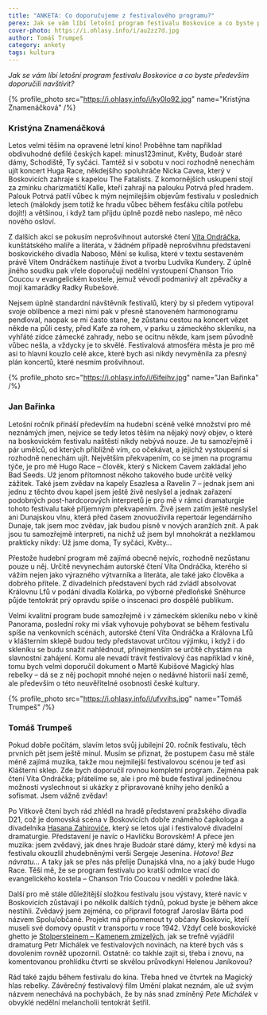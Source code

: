 ```yaml
---
title: "ANKETA: Co doporučujeme z festivalového programu?"
perex: Jak se vám líbí letošní program festivalu Boskovice a co byste především doporučili navštívit? Odpovídají Kristýna Znamenáčková, Jan Bařinka a Tomáš Trumpeš
cover-photo: https://i.ohlasy.info/i/au2zz7d.jpg
author: Tomáš Trumpeš
category: ankety
tags: kultura
---
```


*Jak se vám líbí letošní program festivalu Boskovice a co byste především doporučili navštívit?*

{% profile_photo src="https://i.ohlasy.info/i/ky0lo92.jpg" name="Kristýna Znamenáčková" /%}

### Kristýna Znamenáčková

Letos velmi těším na opravené letní kino! Proběhne tam například obdivuhodné defilé českých kapel: minus123minut, Květy, Budoár staré dámy, Schodiště, Ty syčáci. Tamtéž si v sobotu v noci rozhodně nenechám ujít koncert Huga Race, někdejšího spoluhráče Nicka Cavea, který v Boskovicích zahraje s kapelou The Fatalists. Z komornějších uskupení stojí za zmínku charizmatičtí Kalle, kteří zahrají na palouku Potrvá před hradem. Palouk Potrvá patří vůbec k mým nejmilejším objevům festivalu v posledních letech (málokdy jsem totiž ke hradu vůbec během fesťáku cítila potřebu dojít!) a většinou, i když tam přijdu úplně pozdě nebo naslepo, mě něco nového osloví.

Z dalších akcí se pokusím neprošvihnout autorské čtení [Víta Ondráčka](http://www.ohlasy.info/clanky/2017/06/ondracek-podplamenice.html), kunštátského malíře a literáta, v žádném případě neprošvihnu představení boskovického divadla Naboso, Mění se kulisa, které v textu sestaveném právě Vítem Ondráčkem nastiňuje život a tvorbu Ludvíka Kundery. Z úplně jiného soudku pak vřele doporučuji nedělní vystoupení Chanson Trio Coucou v evangelickém kostele, jemuž vévodí podmanivý alt zpěvačky a mojí kamarádky Radky Rubešové. 

Nejsem úplně standardní návštěvník festivalů, který by si předem vytipoval svoje oblíbence a mezi nimi pak v přesně stanoveném harmonogramu pendloval, naopak se mi často stane, že zůstanu cestou na koncert vězet někde na půli cesty, před Kafe za rohem, v parku u zámeckého skleníku, na vyhřáté zídce zámecké zahrady, nebo se ocitnu někde, kam jsem původně vůbec nešla, a vždycky je to skvělé. Festivalová atmosféra města je pro mě asi to hlavní kouzlo celé akce, které bych asi nikdy nevyměnila za přesný plán koncertů, které nesmím prošvihnout.
 
 {% profile_photo src="https://i.ohlasy.info/i/6ifeihv.jpg" name="Jan Bařinka" /%}
 
### Jan Bařinka

Letošní ročník přináší především na hudební scéně velké množství pro mě neznámých jmen, nejvíce se tedy letos těším na nějaký nový objev, o které na boskovickém festivalu naštěstí nikdy nebývá nouze. Je tu samozřejmě i pár umělců, od kterých přibližně vím, co očekávat, a jejichž vystoupení si rozhodně nenechám ujít. Největším překvapením, co se jmen na programu týče, je pro mě Hugo Race – člověk, který s Nickem Cavem zakládal jeho Bad Seeds. Už jenom přítomnost někoho takového bude určitě velký zážitek. Také jsem zvědav na kapely Esazlesa a Ravelin 7 – jednak jsem ani jednu z těchto dvou kapel jsem ještě živě neslyšel a jednak zařazení podobných post-hardcorových interpretů je pro mě v rámci dramaturgie tohoto festivalu také příjemným překvapením. Živě jsem zatím ještě neslyšel ani Dunajskou vlnu, která před časem znovuoživila repertoár legendárního Dunaje, tak jsem moc zvědav, jak budou písně v nových aranžích znít. A pak jsou tu samozřejmě interpreti, na nichž už jsem byl mnohokrát a nezklamou prakticky nikdy: Už jsme doma, Ty syčáci, Květy…

Přestože hudební program mě zajímá obecně nejvíc, rozhodně nezůstanu pouze u něj. Určitě nevynechám autorské čtení Víta Ondráčka, kterého si vážím nejen jako výrazného výtvarníka a literáta, ale také jako člověka a dobrého přítele. Z divadelních představení bych rád zvládl absolvovat Královnu Lfů v podání divadla Kolárka, po výborné předloňské Sněhurce půjde tentokrát prý opravdu spíše o inscenaci pro dospělé publikum.

Velmi kvalitní program bude samozřejmě i v zámeckém skleníku nebo v kině Panorama, poslední roky mi však vyhovuje pohybovat se během festivalu spíše na venkovních scénách, autorské čtení Víta Ondráčka a Královna Lfů v klášterním sklepě budou tedy představovat určitou výjimku, i když i do skleníku se budu snažit nahlédnout, přinejmenším se určitě chystám na slavnostní zahájení. Komu ale nevadí trávit festivalový čas například v kině, tomu bych velmi doporučil dokument o Martě Kubišové Magický hlas rebelky – dá se z něj pochopit mnohé nejen o nedávné historii naší země, ale především o této neuvěřitelné osobnosti české kultury.

{% profile_photo src="https://i.ohlasy.info/i/ufvvihs.jpg" name="Tomáš Trumpeš" /%}

### Tomáš Trumpeš

Pokud dobře počítám, slavím letos svůj jubilejní 20. ročník festivalu, těch prvních pět jsem ještě minul. Musím se přiznat, že postupem času mě stále méně zajímá muzika, takže mou nejmilejší festivalovou scénou je teď asi Klášterní sklep. Zde bych doporučil rovnou kompletní program. Zejména pak čtení Víta Ondráčka; přátelíme se, ale i pro mě bude festival jedinečnou možností vyslechnout si ukázky z připravované knihy jeho deníků a sofismat. Jsem vážně zvědav!

Po Vítkově čtení bych rád zhlédl na hradě představení pražského divadla D21, což je domovská scéna v Boskovicích dobře známého čapkologa a divadelníka [Hasana Zahiroviće](http://www.ohlasy.info/clanky/2015/04/rozhovor-hasan-zahirovic.html), který se letos ujal i festivalové divadelní dramaturgie. Představení je navíc o Havlíčku Borovském!
A přece jen muzika: jsem zvědavý, jak dnes hraje Budoár staré dámy, který mě kdysi na festivalu okouzlil zhudebněnými verši Sergeje Jesenina. *Hotovo! Bez návratu…* A taky jak se přes nás přelije Dunajská vlna, no a jaký bude Hugo Race. Těší mě, že se program festivalu po kratší odmlce vrací do evangelického kostela – Chanson Trio Coucou v neděli v poledne láká.

Další pro mě stále důležitější složkou festivalu jsou výstavy, které navíc v Boskovicích zůstávají i po několik dalších týdnů, pokud byste je během akce nestihli. Zvědavý jsem zejména, co připravil fotograf Jaroslav Bárta pod názvem Spolu/občané. Projekt má připomenout ty občany Boskovic, kteří museli své domovy opustit v transportu v roce 1942. Vždyť celé boskovické ghetto je [Stolpersteinem – Kamenem zmizelých](http://www.ohlasy.info/clanky/2017/07/zidy.html), jak se trefně vyjádřil dramaturg Petr Michálek ve festivalových novinách, na které bych vás s dovolením rovněž upozornil. Ostatně: co takhle zajít si, třeba i znovu, na komentovanou prohlídku čtvrti se skvělou průvodkyní Helenou Janíkovou?

Rád také zajdu během festivalu do kina. Třeba hned ve čtvrtek na Magický hlas rebelky. Závěrečný festivalový film Umění plakat neznám, ale už svým názvem nenechává na pochybách, že by nás snad zmíněný *Pete Michálek* v obvyklé nedělní melancholii tentokrát šetřil.
